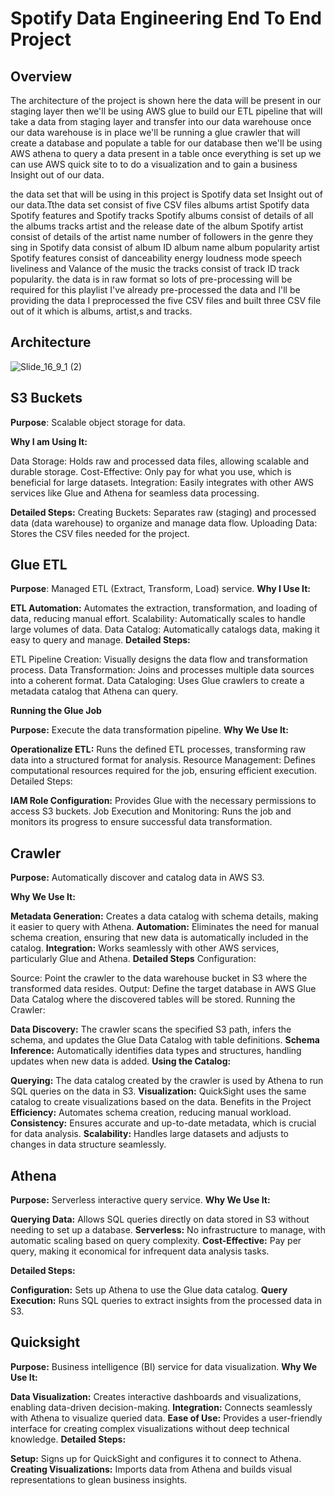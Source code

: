# Spotify Data Engineering End To End Project
## Overview
The architecture of the project is shown here the data will be present in our staging layer then we'll be using
AWS glue to build our ETL pipeline that will take a data from staging layer and
transfer into our data warehouse once our data warehouse is in
place we'll be running a glue crawler that will create a database and populate
a table for our database then we'll be using AWS athena to
query a data present in a table once everything is set up we can
use AWS quick site to to do a visualization and to gain a business
Insight out of our data.

the data set that will be using in this project is Spotify data set
Insight out of our data.Tthe data set consist of five CSV files albums artist Spotify data Spotify
features and Spotify tracks Spotify albums consist of details
of all the albums tracks artist and the release date of the
album Spotify artist consist of details of the artist name number of followers
in the genre they sing in Spotify data consist of album ID album name album
popularity artist Spotify features consist of
danceability energy loudness mode
speech liveliness and Valance of the music the tracks consist of track ID
track popularity. the data is in raw format so lots of pre-processing will be
required for this playlist I've already pre-processed the data and I'll be providing the data
I preprocessed the five CSV files and built three CSV file out of it which is albums, artist,s and tracks. 

## Architecture
![Slide_16_9_1 (2)](https://github.com/user-attachments/assets/8a6e9424-8cce-4f68-9bda-825a0e0551ec)

## S3 Buckets
**Purpose**: Scalable object storage for data.

**Why I am Using It:**

Data Storage: Holds raw and processed data files, allowing scalable and durable storage.
Cost-Effective: Only pay for what you use, which is beneficial for large datasets.
Integration: Easily integrates with other AWS services like Glue and Athena for seamless data processing.

**Detailed Steps:**
Creating Buckets: Separates raw (staging) and processed data (data warehouse) to organize and manage data flow.
Uploading Data: Stores the CSV files needed for the project.
## Glue ETL
**Purpose**: Managed ETL (Extract, Transform, Load) service.
**Why I Use It:**

**ETL Automation:** Automates the extraction, transformation, and loading of data, reducing manual effort.
Scalability: Automatically scales to handle large volumes of data.
Data Catalog: Automatically catalogs data, making it easy to query and manage.
**Detailed Steps:**

ETL Pipeline Creation: Visually designs the data flow and transformation process.
Data Transformation: Joins and processes multiple data sources into a coherent format.
Data Cataloging: Uses Glue crawlers to create a metadata catalog that Athena can query.

**Running the Glue Job**

**Purpose:** Execute the data transformation pipeline.
**Why We Use It:**

**Operationalize ETL:** Runs the defined ETL processes, transforming raw data into a structured format for analysis.
Resource Management: Defines computational resources required for the job, ensuring efficient execution.
Detailed Steps:

**IAM Role Configuration:** Provides Glue with the necessary permissions to access S3 buckets.
Job Execution and Monitoring: Runs the job and monitors its progress to ensure successful data transformation.
## Crawler
**Purpose:** Automatically discover and catalog data in AWS S3.

**Why We Use It:**

**Metadata Generation:** Creates a data catalog with schema details, making it easier to query with Athena.
**Automation:** Eliminates the need for manual schema creation, ensuring that new data is automatically included in the catalog.
**Integration:** Works seamlessly with other AWS services, particularly Glue and Athena.
**Detailed Steps**
Configuration:

Source: Point the crawler to the data warehouse bucket in S3 where the transformed data resides.
Output: Define the target database in AWS Glue Data Catalog where the discovered tables will be stored.
Running the Crawler:

**Data Discovery:** The crawler scans the specified S3 path, infers the schema, and updates the Glue Data Catalog with table definitions.
**Schema Inference:** Automatically identifies data types and structures, handling updates when new data is added.
**Using the Catalog:**

**Querying:** The data catalog created by the crawler is used by Athena to run SQL queries on the data in S3.
**Visualization:** QuickSight uses the same catalog to create visualizations based on the data.
Benefits in the Project
**Efficiency:** Automates schema creation, reducing manual workload.
**Consistency:** Ensures accurate and up-to-date metadata, which is crucial for data analysis.
**Scalability:** Handles large datasets and adjusts to changes in data structure seamlessly.

## Athena
**Purpose:** Serverless interactive query service.
**Why We Use It:**

**Querying Data:** Allows SQL queries directly on data stored in S3 without needing to set up a database.
**Serverless:** No infrastructure to manage, with automatic scaling based on query complexity.
**Cost-Effective:** Pay per query, making it economical for infrequent data analysis tasks.

**Detailed Steps:**

**Configuration:** Sets up Athena to use the Glue data catalog.
**Query Execution:** Runs SQL queries to extract insights from the processed data in S3.
## Quicksight
**Purpose:** Business intelligence (BI) service for data visualization.
**Why We Use It:**

**Data Visualization:** Creates interactive dashboards and visualizations, enabling data-driven decision-making.
**Integration:** Connects seamlessly with Athena to visualize queried data.
**Ease of Use:** Provides a user-friendly interface for creating complex visualizations without deep technical knowledge.
**Detailed Steps:**

**Setup:** Signs up for QuickSight and configures it to connect to Athena.
**Creating Visualizations:** Imports data from Athena and builds visual representations to glean business insights.

